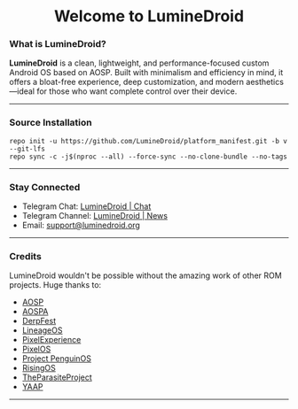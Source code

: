 <h1 align="center">Welcome to LumineDroid</h1>

### What is LumineDroid?

**LumineDroid** is a clean, lightweight, and performance-focused custom Android OS based on AOSP. Built with minimalism and efficiency in mind, it offers a bloat-free experience, deep customization, and modern aesthetics—ideal for those who want complete control over their device.

---

### Source Installation

```
repo init -u https://github.com/LumineDroid/platform_manifest.git -b v --git-lfs
repo sync -c -j$(nproc --all) --force-sync --no-clone-bundle --no-tags
```

---

### Stay Connected

- Telegram Chat: [LumineDroid | Chat](https://t.me/LumineDroidChat)
- Telegram Channel: [LumineDroid | News](https://t.me/LumineDroidNews)
- Email: support@luminedroid.org

---

### Credits
LumineDroid wouldn't be possible without the amazing work of other ROM projects. Huge thanks to:

- [AOSP](https://source.android.com/)
- [AOSPA](https://github.com/AOSPA)
- [DerpFest](https://github.com/DerpFest-AOSP)
- [LineageOS](https://github.com/LineageOS)
- [PixelExperience](https://github.com/PixelExperience)
- [PixelOS](https://github.com/PixelOS-AOSP)
- [Project PenguinOS](https://github.com/Project-PenguinOS)
- [RisingOS]()
- [TheParasiteProject](https://github.com/TheParasiteProject)
- [YAAP](https://github.com/yaap)
---
